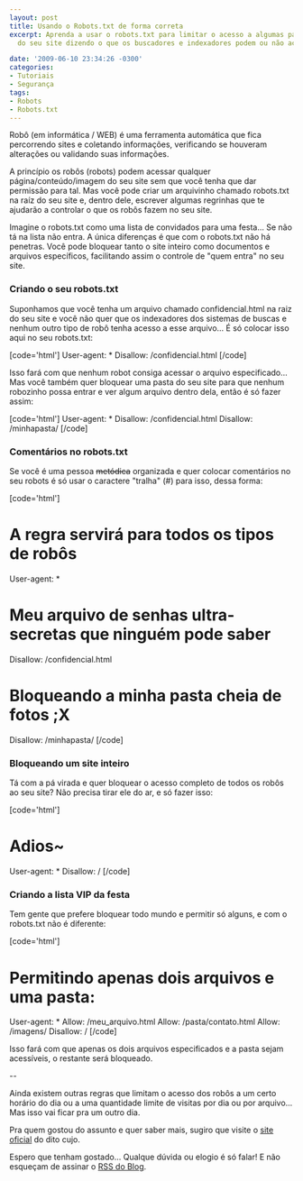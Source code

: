 ```yaml
---
layout: post
title: Usando o Robots.txt de forma correta
excerpt: Aprenda a usar o robots.txt para limitar o acesso a algumas pastas ou arquivos
  do seu site dizendo o que os buscadores e indexadores podem ou não acessar nele.

date: '2009-06-10 23:34:26 -0300'
categories:
- Tutoriais
- Segurança
tags:
- Robots
- Robots.txt
---
```

Robô (em informática / WEB) é uma ferramenta automática que fica percorrendo sites e coletando informações, verificando se houveram alterações ou validando suas informações.

A princípio os robôs (robots) podem acessar qualquer página/conteúdo/imagem do seu site sem que você tenha que dar permissão para tal. Mas você pode criar um arquivinho chamado robots.txt na raíz do seu site e, dentro dele, escrever algumas regrinhas que te ajudarão a controlar o que os robôs fazem no seu site.

Imagine o robots.txt como uma lista de convidados para uma festa... Se não tá na lista não entra. A única diferenças é que com o robots.txt não há penetras. Você pode bloquear tanto o site inteiro como documentos e arquivos específicos, facilitando assim o controle de "quem entra" no seu site.

<h3>Criando o seu robots.txt</h3>
Suponhamos que você tenha um arquivo chamado confidencial.html na raiz do seu site e você não quer que os indexadores dos sistemas de buscas e nenhum outro tipo de robô tenha acesso a esse arquivo... É só colocar isso aqui no seu robots.txt:


[code='html']
User-agent: *
Disallow: /confidencial.html
[/code]

Isso fará com que nenhum robot consiga acessar o arquivo especificado... Mas você também quer bloquear uma pasta do seu site para que nenhum robozinho possa entrar e ver algum arquivo dentro dela, então é só fazer assim:


[code='html']
User-agent: *
Disallow: /confidencial.html
Disallow: /minhapasta/
[/code]

<h3>Comentários no robots.txt</h3>
Se você é uma pessoa <span style="text-decoration: line-through;">metódica</span> organizada e quer colocar comentários no seu robots é só usar o caractere "tralha" (#) para isso, dessa forma:


[code='html']
# A regra servirá para todos os tipos de robôs
User-agent: *
# Meu arquivo de senhas ultra-secretas que ninguém pode saber
Disallow: /confidencial.html
# Bloqueando a minha pasta cheia de fotos ;X
Disallow: /minhapasta/
[/code]

<h3>Bloqueando um site inteiro</h3>
Tá com a pá virada e quer bloquear o acesso completo de todos os robôs ao seu site? Não precisa tirar ele do ar, e só fazer isso:


[code='html']
# Adios~
User-agent: *
Disallow: /
[/code]

<h3>Criando a lista VIP da festa</h3>
Tem gente que prefere bloquear todo mundo e permitir só alguns, e com o robots.txt não é diferente:


[code='html']
# Permitindo apenas dois arquivos e uma pasta:
User-agent: *
Allow: /meu_arquivo.html
Allow: /pasta/contato.html
Allow: /imagens/
Disallow: /
[/code]

Isso fará com que apenas os dois arquivos especificados e a pasta sejam acessíveis, o restante será bloqueado.

--

Ainda existem outras regras que limitam o acesso dos robôs a um certo horário do dia ou a uma quantidade limite de visitas por dia ou por arquivo... Mas isso vai ficar pra um outro dia.

Pra quem gostou do assunto e quer saber mais, sugiro que visite o <a title="The Web Robots Pages" href="http://www.robotstxt.org/" target="_blank">site oficial</a> do dito cujo.

Espero que tenham gostado... Qualque dúvida ou elogio é só falar! E não esqueçam de assinar o <a href="http://feeds2.feedburner.com/ThiagoBelem/Blog" target="_blank">RSS do Blog</a>.

